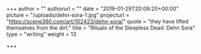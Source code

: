 +++
author = ""
authorurl = ""
date = "2019-01-29T20:09:20+00:00"
picture = "/uploads/dehn-sora-1.jpg"
projecturl = "https://scene360.com/art/102423/dehn-sora/"
quote = "they have lifted themselves from the dirt."
title = "Rituals of the Sleepless Dead: Dehn Sora"
type = "writing"
weight = 13

+++
